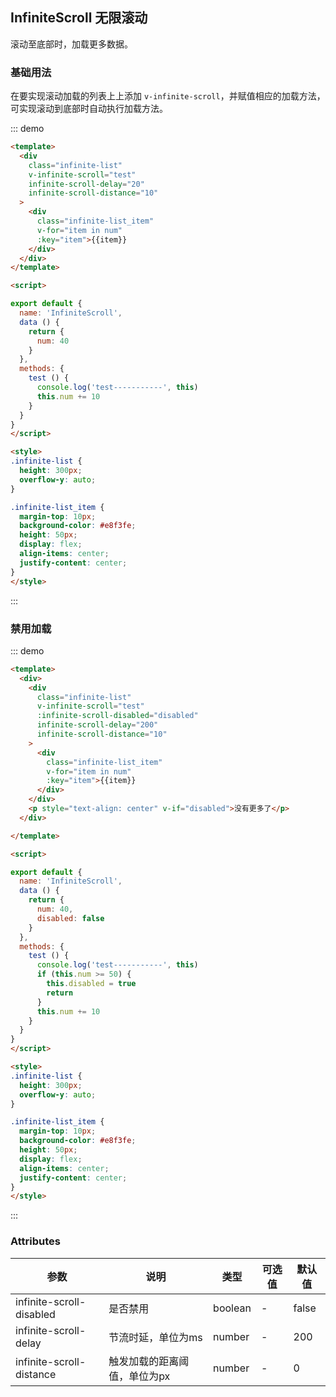 

## InfiniteScroll 无限滚动
滚动至底部时，加载更多数据。

### 基础用法
在要实现滚动加载的列表上上添加 `v-infinite-scroll`，并赋值相应的加载方法，可实现滚动到底部时自动执行加载方法。

::: demo
```html
<template>
  <div
    class="infinite-list"
    v-infinite-scroll="test"
    infinite-scroll-delay="20"
    infinite-scroll-distance="10"
  >
    <div
      class="infinite-list_item"
      v-for="item in num"
      :key="item">{{item}}
    </div>
  </div>
</template>

<script>

export default {
  name: 'InfiniteScroll',
  data () {
    return {
      num: 40
    }
  },
  methods: {
    test () {
      console.log('test-----------', this)
      this.num += 10
    }
  }
}
</script>

<style>
.infinite-list {
  height: 300px;
  overflow-y: auto;
}

.infinite-list_item {
  margin-top: 10px;
  background-color: #e8f3fe;
  height: 50px;
  display: flex;
  align-items: center;
  justify-content: center;
}
</style>
```
:::

### 禁用加载
::: demo
```html
<template>
  <div>
    <div
      class="infinite-list"
      v-infinite-scroll="test"
      :infinite-scroll-disabled="disabled"
      infinite-scroll-delay="200"
      infinite-scroll-distance="10"
    >
      <div
        class="infinite-list_item"
        v-for="item in num"
        :key="item">{{item}}
      </div>
    </div>
    <p style="text-align: center" v-if="disabled">没有更多了</p>
  </div>

</template>

<script>

export default {
  name: 'InfiniteScroll',
  data () {
    return {
      num: 40,
      disabled: false
    }
  },
  methods: {
    test () {
      console.log('test-----------', this)
      if (this.num >= 50) {
        this.disabled = true
        return
      }
      this.num += 10
    }
  }
}
</script>

<style>
.infinite-list {
  height: 300px;
  overflow-y: auto;
}

.infinite-list_item {
  margin-top: 10px;
  background-color: #e8f3fe;
  height: 50px;
  display: flex;
  align-items: center;
  justify-content: center;
}
</style>
```
:::


### Attributes

| 参数           | 说明                           | 类型      | 可选值                               | 默认值  |
| -------------- | ------------------------------ | --------- | ------------------------------------ | ------- |
| infinite-scroll-disabled | 是否禁用           | boolean      | - |false |
| infinite-scroll-delay   | 节流时延，单位为ms   | number       |   - |200   |
| infinite-scroll-distance| 触发加载的距离阈值，单位为px | number   |- |0 |

